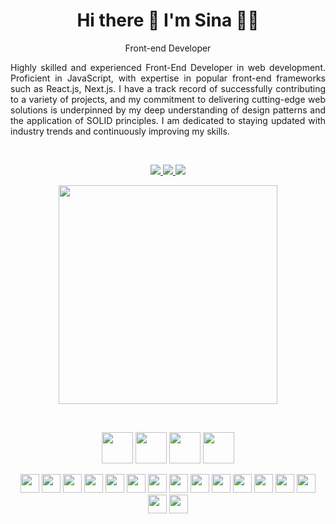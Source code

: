 <h1 align='center'>
  Hi there 👋 I'm Sina 👨‍💻
</h1>

<p align='center'>
 Front-end Developer
</p>

<p align='justify'>
Highly skilled and experienced Front-End Developer in web development. Proficient in 
JavaScript, with expertise in popular front-end frameworks such as React.js, Next.js. I have 
a track record of successfully contributing to a variety of projects, and my commitment to 
delivering cutting-edge web solutions is underpinned by my deep understanding of design 
patterns and the application of SOLID principles. I am dedicated to staying updated with 
industry trends and continuously improving my skills.
</p>

</br>

<p align='center'>  
  <a href="https://linkedin.com/in/sina-alizadeh-4436b68a" >
    <img src="https://img.shields.io/badge/linkedin-%230077B5.svg?&style=for-the-badge&logo=linkedin&logoColor=white" />
  </a>
  <a href="https://www.npmjs.com/~sina_mas">
    <img src="https://img.shields.io/badge/NPM-%23CB3837.svg?style=for-the-badge&logo=npm&logoColor=white" />        
  </a>
  <a href="https://medium.com/@sina.alizadeh120">
    <img src="https://img.shields.io/badge/Medium-12100E?style=for-the-badge&logo=medium&logoColor=white" />        
  </a> 
</p>

<p align='center'>
  <a href="#"><img src="https://github-readme-stats.vercel.app/api?username=SinaMAlizadeh&show_icons=true&count_private=true&theme=dark" width="350"></a>
</p>
</br>

</hr>

<p align='center'>
  <img src="https://cdn.jsdelivr.net/gh/devicons/devicon/icons/javascript/javascript-original.svg" width="50px"/>
  <img src="https://cdn.jsdelivr.net/gh/devicons/devicon/icons/react/react-original.svg" width="50px" />
  <img src="https://cdn.jsdelivr.net/gh/devicons/devicon/icons/nextjs/nextjs-original-wordmark.svg" width="50px" />
  <img src="https://cdn.jsdelivr.net/gh/devicons/devicon/icons/typescript/typescript-original.svg" width="50px"/>
</p>

<p align='center'>
  <img src="https://cdn.jsdelivr.net/gh/devicons/devicon/icons/nodejs/nodejs-original-wordmark.svg" width="30px"/>
<img src="https://cdn.jsdelivr.net/gh/devicons/devicon/icons/redux/redux-original.svg"  width="30px"/>
  <img src="https://cdn.jsdelivr.net/gh/devicons/devicon/icons/css3/css3-original.svg" width="30px" />
  <img src="https://cdn.jsdelivr.net/gh/devicons/devicon/icons/tailwindcss/tailwindcss-plain.svg"   width="30px"/>
  <img src="https://cdn.jsdelivr.net/gh/devicons/devicon/icons/nixos/nixos-original.svg" width="30px"/>

  <img src="https://cdn.jsdelivr.net/gh/devicons/devicon/icons/bootstrap/bootstrap-original.svg" width="30px"/>
  <img src="https://cdn.jsdelivr.net/gh/devicons/devicon/icons/storybook/storybook-original.svg"  width="30px"/>
  <img src="https://cdn.jsdelivr.net/gh/devicons/devicon/icons/git/git-original.svg" width="30px" />

  <img src="https://cdn.jsdelivr.net/gh/devicons/devicon/icons/sass/sass-original.svg" width="30px" />
  <img src="https://cdn.jsdelivr.net/gh/devicons/devicon/icons/webpack/webpack-original.svg" width="30px" />
  <img src="https://cdn.jsdelivr.net/gh/devicons/devicon/icons/html5/html5-original.svg" width="30px" />
  <img src="https://cdn.jsdelivr.net/gh/devicons/devicon/icons/angularjs/angularjs-original.svg" width="30px" />
  <img src="https://cdn.jsdelivr.net/gh/devicons/devicon/icons/materialui/materialui-original.svg" width="30px" />
  <img src="https://cdn.jsdelivr.net/gh/devicons/devicon/icons/gitlab/gitlab-original.svg"  width="30px" />
  <img src="https://cdn.jsdelivr.net/gh/devicons/devicon/icons/jest/jest-plain.svg" width="30px"  />
  <img src="https://cdn.jsdelivr.net/gh/devicons/devicon/icons/jquery/jquery-original.svg" width="30px"/>













</p>





<!---
SinaMAlizadeh/SinaMAlizadeh is a ✨ special ✨ repository because its `README.md` (this file) appears on your GitHub profile.
You can click the Preview link to take a look at your changes.
--->
